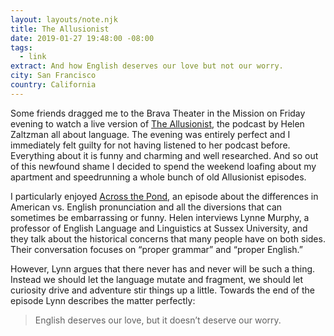 ```yaml
---
layout: layouts/note.njk
title: The Allusionist
date: 2019-01-27 19:48:00 -08:00
tags:
  - link
extract: And how English deserves our love but not our worry.
city: San Francisco
country: California
---
```


Some friends dragged me to the Brava Theater in the Mission on Friday evening to watch a live version of [The Allusionist](https://www.theallusionist.org/), the podcast by Helen Zaltzman all about language. The evening was entirely perfect and I immediately felt guilty for not having listened to her podcast before. Everything about it is funny and charming and well researched. And so out of this newfound shame I decided to spend the weekend loafing about my apartment and speedrunning a whole bunch of old Allusionist episodes.

I particularly enjoyed [Across the Pond](https://www.theallusionist.org/allusionist/across-the-pond), an episode about the differences in American vs. English pronunciation and all the diversions that can sometimes be embarrassing or funny. Helen interviews Lynne Murphy, a professor of English Language and Linguistics at Sussex University, and they talk about the historical concerns that many people have on both sides. Their conversation focuses on “proper grammar” and “proper English.”

However, Lynn argues that there never has and never will be such a thing. Instead we should let the language mutate and fragment, we should let curiosity drive and adventure stir things up a little. Towards the end of the episode Lynn describes the matter perfectly:

> English deserves our love, but it doesn’t deserve our worry.
